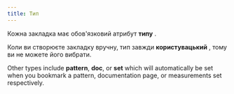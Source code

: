 ```yaml
---
title: Тип
---
```


Кожна закладка має обов'язковий атрибут **типу** .

Коли ви створюєте закладку вручну, тип завжди **користувацький** , тому ви не можете його вибрати.

Other types include **pattern**, **doc**, or **set** which will automatically be set when you bookmark a pattern, documentation page, or measurements set respectively.

